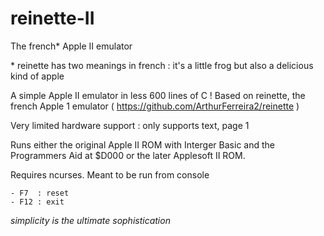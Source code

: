 # reinette-II
The french* Apple II emulator

 \* reinette has two meanings in french : it's a little frog but also a delicious kind of apple
  
  

A simple Apple II emulator in less 600 lines of C !
Based on reinette, the french Apple 1 emulator ( https://github.com/ArthurFerreira2/reinette )

Very limited hardware support : only supports text, page 1

Runs either the original Apple II ROM with Interger Basic and the Programmers Aid at $D000 or the later Applesoft II ROM.


Requires ncurses. Meant to be run from console
~~~
- F7  : reset
- F12 : exit
~~~

*simplicity is the ultimate sophistication*


